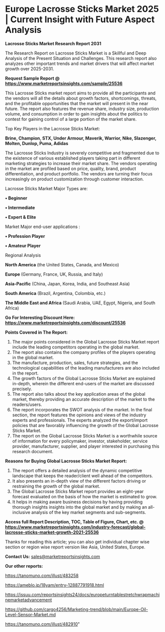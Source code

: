 # Europe Lacrosse Sticks Market 2025 | Current Insight with Future Aspect Analysis

<strong>Lacrosse Sticks Market Research Report 2031</strong>

The Research Report on Lacrosse Sticks Market is a Skillful and Deep Analysis of the Present Situation and Challenges. This research report also analyzes other important trends and market drivers that will affect market growth over 2025-2031.

<strong>Request Sample Report @ <a href=https://www.marketreportsinsights.com/sample/25536>https://www.marketreportsinsights.com/sample/25536</a></strong>

This Lacrosse Sticks market report aims to provide all the participants and the vendors will all the details about growth factors, shortcomings, threats, and the profitable opportunities that the market will present in the near future. The report also features the revenue share, industry size, production volume, and consumption in order to gain insights about the politics to contest for gaining control of a large portion of the market share.

Top Key Players in the Lacrosse Sticks Market:

<strong>Brine, Champion, STX, Under Armour, Maverik, Warrior, Nike, Slazenger, Molten, Dunlop, Puma, Adidas</strong>

The Lacrosse Sticks Industry is severely competitive and fragmented due to the existence of various established players taking part in different marketing strategies to increase their market share. The vendors operating in the market are profiled based on price, quality, brand, product differentiation, and product portfolio. The vendors are turning their focus increasingly on product customization through customer interaction.

Lacrosse Sticks Market Major Types are:

<strong>• Beginner

• Intermediate

• Expert & Elite</strong>

Market Major end-user applications :

<strong>• Profession Player

• Amateur Player</strong>

Regional Analysis

</u><strong><b>North America</b></strong> (the United States, Canada, and Mexico)

<strong><b>Europe </b></strong>(Germany, France, UK, Russia, and Italy)

<strong><b>Asia-Pacific</b></strong> (China, Japan, Korea, India, and Southeast Asia)

<strong><b>South America</b></strong> (Brazil, Argentina, Colombia, etc.)

<strong><b>The Middle East and Africa</b></strong> (Saudi Arabia, UAE, Egypt, Nigeria, and South Africa)

<strong>Go For Interesting Discount Here: <a href=https://www.marketreportsinsights.com/discount/25536>https://www.marketreportsinsights.com/discount/25536</a></strong>

<strong>Points Covered in The Report:</strong>
<ol>
  <li>The major points considered in the Global Lacrosse Sticks Market report include the leading competitors operating in the global market.</li>
  <li>The report also contains the company profiles of the players operating in the global market.</li>
  <li>The manufacture, production, sales, future strategies, and the technological capabilities of the leading manufacturers are also included in the report.</li>
  <li>The growth factors of the Global Lacrosse Sticks Market are explained in-depth, wherein the different end-users of the market are discussed precisely.</li>
  <li>The report also talks about the key application areas of the global market, thereby providing an accurate description of the market to the readers/users.</li>
  <li>The report incorporates the SWOT analysis of the market. In the final section, the report features the opinions and views of the industry experts and professionals. The experts analyzed the export/import policies that are favorably influencing the growth of the Global Lacrosse Sticks Market.</li>
  <li>The report on the Global Lacrosse Sticks Market is a worthwhile source of information for every policymaker, investor, stakeholder, service provider, manufacturer, supplier, and player interested in purchasing this research document.</li>
</ol>
<strong>Reasons for Buying Global Lacrosse Sticks Market Report:</strong>

<ol>
  <li>The report offers a detailed analysis of the dynamic competitive landscape that keeps the reader/client well ahead of the competitors.</li>
  <li>It also presents an in-depth view of the different factors driving or restraining the growth of the global market.</li>
  <li>The Global Lacrosse Sticks Market report provides an eight-year forecast evaluated on the basis of how the market is estimated to grow.</li>
  <li>It helps in making aware business decisions by having providing thorough insights insights into the global market and by making an all-inclusive analysis of the key market segments and sub-segments.</li>
</ol>
<strong>Access full Report Description, TOC, Table of Figure, Chart, etc. @ <a href=https://www.marketreportsinsights.com/industry-forecast/global-lacrosse-sticks-market-growth-2021-25536>https://www.marketreportsinsights.com/industry-forecast/global-lacrosse-sticks-market-growth-2021-25536</a></strong>


Thanks for reading this article; you can also get individual chapter wise section or region wise report version like Asia, United States, Europe.

<strong>Contact Us:</strong>
sales@marketreportsinsights.com

<strong>Our other reports:</strong>

<a href=https://tanomuno.com/illust/483258>https://tanomuno.com/illust/483258</a>

<a href=https://ameblo.jp/18yam/entry-12887791918.html>https://ameblo.jp/18yam/entry-12887791918.html</a>

<a href=https://issuu.com/reportsinsights24/docs/europeturntablestretchwrapmachinemarketadvancement>https://issuu.com/reportsinsights24/docs/europeturntablestretchwrapmachinemarketadvancement</a>

<a href=https://github.com/cargo4256/Marketing-trend/blob/main/Europe-Oil-Level-Sensor-Market.md>https://github.com/cargo4256/Marketing-trend/blob/main/Europe-Oil-Level-Sensor-Market.md</a>

<a href=https://tanomuno.com/illust/482910>https://tanomuno.com/illust/482910</a>"
